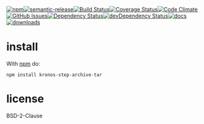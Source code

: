 [![npm](https://img.shields.io/npm/v/kronos-step-archive-tar.svg)](https://www.npmjs.com/package/kronos-step-archive-tar)[![semantic-release](https://img.shields.io/badge/%20%20%F0%9F%93%A6%F0%9F%9A%80-semantic--release-e10079.svg)](https://github.com/Kronos-Integration/kronos-step-archive-tar)[![Build Status](https://secure.travis-ci.org/Kronos-Integration/kronos-step-archive-tar.png)](http://travis-ci.org/Kronos-Integration/kronos-step-archive-tar)[![Coverage Status](https://coveralls.io/repos/Kronos-Integration/kronos-step-archive-tar/badge.svg)](https://coveralls.io/r/Kronos-Integration/kronos-step-archive-tar)[![Code Climate](https://codeclimate.com/github/Kronos-Integration/kronos-step-archive-tar/badges/gpa.svg)](https://codeclimate.com/github/Kronos-Integration/kronos-step-archive-tar)[![GitHub Issues](https://img.shields.io/github/issues/Kronos-Integration/kronos-step-archive-tar.svg?style=flat-square)](https://github.com/Kronos-Integration/kronos-step-archive-tar/issues)[![Dependency Status](https://david-dm.org/Kronos-Integration/kronos-step-archive-tar.svg)](https://david-dm.org/Kronos-Integration/kronos-step-archive-tar)[![devDependency Status](https://david-dm.org/Kronos-Integration/kronos-step-archive-tar/dev-status.svg)](https://david-dm.org/Kronos-Integration/kronos-step-archive-tar#info=devDependencies)[![docs](http://inch-ci.org/github/Kronos-Integration/kronos-step-archive-tar.svg?branch=master)](http://inch-ci.org/github/Kronos-Integration/kronos-step-archive-tar)[![downloads](http://img.shields.io/npm/dm/kronos-step-archive-tar.svg?style=flat-square)](https://npmjs.org/package/kronos-step-archive-tar)

install
=======

With [npm](http://npmjs.org) do:

```
npm install kronos-step-archive-tar
```

license
=======

BSD-2-Clause
